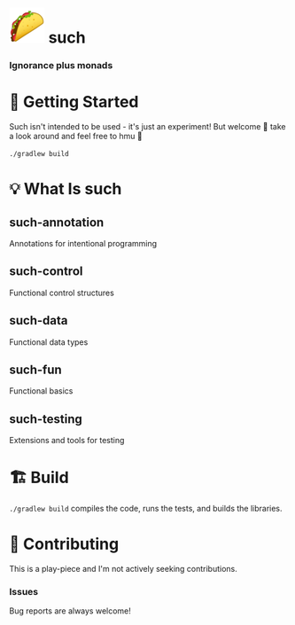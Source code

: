 # ![ ](etc/assets/such_64px.png) such

### Ignorance plus monads

# 🧭 Getting Started

Such isn't intended to be used - it's just an experiment! But welcome 👋 take a look around and feel free to hmu 🙂

`./gradlew build`

# 💡 What Is such

## such-annotation
Annotations for intentional programming
## such-control
Functional control structures
## such-data
Functional data types
## such-fun
Functional basics
## such-testing
Extensions and tools for testing

# 🏗 Build

`./gradlew build` compiles the code, runs the tests, and builds the libraries.

# 🚚 Contributing

This is a play-piece and I'm not actively seeking contributions.

### Issues

Bug reports are always welcome!
